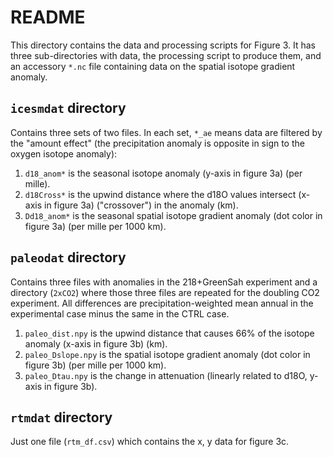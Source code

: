 # README

This directory contains the data and processing scripts for Figure 3. It has three sub-directories with data, the processing script to produce them, and an accessory `*.nc` file containing data on the spatial isotope gradient anomaly. 

## `icesmdat` directory
Contains three sets of two files. In each set, `*_ae` means data are filtered by the "amount effect" (the precipitation anomaly is opposite in sign to the oxygen isotope anomaly):
1. `d18_anom*` is the seasonal isotope anomaly (y-axis in figure 3a) (per mille).
2. `d18Cross*` is the upwind distance where the d18O values intersect (x-axis in figure 3a) ("crossover") in the anomaly (km).
3. `Dd18_anom*` is the seasonal spatial isotope gradient anomaly (dot color in figure 3a) (per mille per 1000 km).

## `paleodat` directory
Contains three files with anomalies in the 218+GreenSah experiment and a directory (`2xCO2`) where those three files are repeated for the doubling CO2 experiment. All differences are precipitation-weighted mean annual in the experimental case minus the same in the CTRL case.
1. `paleo_dist.npy` is the upwind distance that causes 66% of the isotope anomaly (x-axis in figure 3b) (km).
2. `paleo_Dslope.npy` is the spatial isotope gradient anomaly (dot color in figure 3b) (per mille per 1000 km).
3. `paleo_Dtau.npy` is the change in attenuation (linearly related to d18O, y-axis in figure 3b). 

## `rtmdat` directory
Just one file (`rtm_df.csv`) which contains the x, y data for figure 3c. 